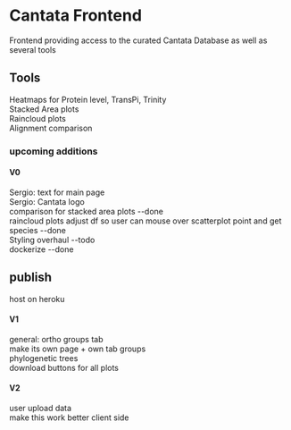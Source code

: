# Cantata Frontend  
Frontend providing access to the curated Cantata Database as well as several tools  

## Tools  
Heatmaps for Protein level, TransPi, Trinity  
Stacked Area plots  
Raincloud plots  
Alignment comparison  

### upcoming additions  
#### V0  
Sergio: text for main page  
Sergio: Cantata logo  
comparison for stacked area plots --done  
raincloud plots adjust df so user can mouse over scatterplot point and get species --done  
Styling overhaul --todo  
dockerize --done  

## publish  
host on heroku  

#### V1  
general: ortho groups tab  
    make its own page + own tab groups  
phylogenetic trees  
download buttons for all plots  

#### V2  
user upload data  
make this work better client side  

